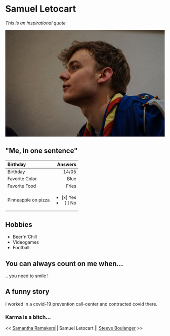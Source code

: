# Samuel Letocart

*This is an inspirational quote*

![Sam as a scout](sam.jpg "This is me !")

## "Me, in one sentence"

| Birthday      	|Answers 		|
| :-------------	|	--------------:	|
| Birthday			|	14/05		|
| Favorite Color	|	Blue		|
| Favorite Food		|	Fries		|
| Pinneapple on pizza	|	<ul> <li>[x] Yes </li> <li> [ ] No </li> </ul>	|



## Hobbies

* Beer'n'Chill
* Videogames
* Football

## You can always count on me when...

.. you need to smile !

## A funny story

I worked in a covid-19 prevention call-center and contracted covid there.

### Karma is a bitch...


<< [Samantha Ramakers](https://github.com/Samantha-35/Markdown-challenge)|| Samuel Letocart || [Steeve Boulanger](https://github.com/SteeveDEV-web/markdown_challenge) >>
